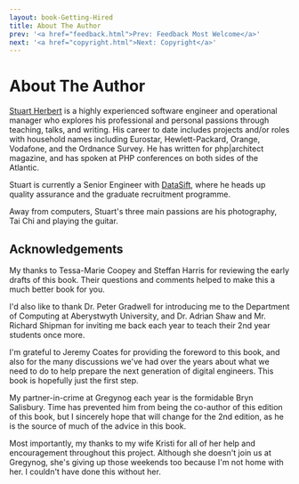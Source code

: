 ```yaml
---
layout: book-Getting-Hired
title: About The Author
prev: '<a href="feedback.html">Prev: Feedback Most Welcome</a>'
next: '<a href="copyright.html">Next: Copyright</a>'
---
```

# About The Author

[Stuart Herbert](http://www.stuartherbert.com) is a highly experienced software engineer and operational manager who explores his professional and personal passions through teaching, talks, and writing. His career to date includes projects and/or roles with household names including Eurostar, Hewlett-Packard, Orange, Vodafone, and the Ordnance Survey. He has written for php|architect magazine, and has spoken at PHP conferences on both sides of the Atlantic.

Stuart is currently a Senior Engineer with [DataSift](http://datasift.com), where he heads up quality assurance and the graduate recruitment programme.

Away from computers, Stuart's three main passions are his photography, Tai Chi and playing the guitar.

## Acknowledgements

My thanks to Tessa-Marie Coopey and Steffan Harris for reviewing the early drafts of this book.  Their questions and comments helped to make this a much better book for you.

I'd also like to thank Dr. Peter Gradwell for introducing me to the Department of Computing at Aberystwyth University, and Dr. Adrian Shaw and Mr. Richard Shipman for inviting me back each year to teach their 2nd year students once more.

I'm grateful to Jeremy Coates for providing the foreword to this book, and also for the many discussions we've had over the years about what we need to do to help prepare the next generation of digital engineers.  This book is hopefully just the first step.

My partner-in-crime at Gregynog each year is the formidable Bryn Salisbury.  Time has prevented him from being the co-author of this edition of this book, but I sincerely hope that will change for the 2nd edition, as he is the source of much of the advice in this book.

Most importantly, my thanks to my wife Kristi for all of her help and encouragement throughout this project.  Although she doesn't join us at Gregynog, she's giving up those weekends too because I'm not home with her.  I couldn't have done this without her.